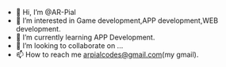 - 👋 Hi, I’m @AR-Pial
- 👀 I’m interested in Game development,APP development,WEB development.
- 🌱 I’m currently learning APP Development.
- 💞️ I’m looking to collaborate on ...
- 📫 How to reach me arpialcodes@gmail.com(my gmail).

<!---
AR-Pial/AR-Pial is a ✨ special ✨ repository because its `README.md` (this file) appears on your GitHub profile.
You can click the Preview link to take a look at your changes.
--->
